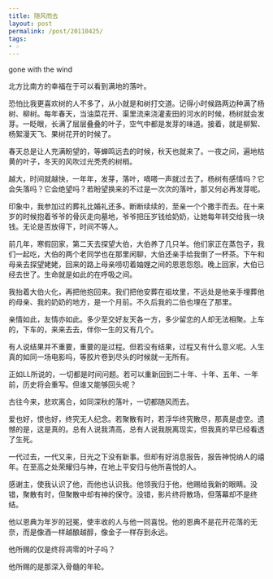 ```yaml
---
title: 随风而去
layout: post
permalink: /post/20110425/
tags:
- ☆
---
```


gone with the wind

北方比南方的幸福在于可以看到满地的落叶。

恐怕比我更喜欢树的人不多了，从小就是和树打交道。记得小时候路两边种满了杨树、柳树。每年春天，当油菜花开、渠里流来浇灌麦田的河水的时候，杨树就会发芽。一眨眼，长满了层层叠叠的叶子，空气中都是发芽的味道。接着，就是柳絮、杨絮漫天飞、果树花开的时候了。

春天总是让人充满盼望的，等蝉鸣远去的时候，秋天也就来了。一夜之间，遍地枯黄的叶子，冬天的风吹过光秃秃的树梢。

越大，时间就越快，一年年，发芽，落叶，嘀嗒一声就过去了。杨树有感情吗？它会失落吗？它会绝望吗？若盼望换来的不过是一次次的落叶，那又何必再发芽呢。

印象中，我参加过的葬礼比婚礼还多。断断续续的，至亲一个个撒手而去。在十来岁的时候抱着爷爷的骨灰走向墓地，爷爷把压岁钱给奶奶，让她每年转交给我一块钱。无论是否放得下，时间不等人。

前几年，寒假回家，第二天去探望大伯，大伯养了几只羊。他们家正在蒸包子，我们一起吃，大伯的两个老同学也在那里闲聊，大伯还亲手给我倒了一杯茶。下午和母亲去探望姥姥，回来的路上母亲唠叨着妯娌之间的恩恩怨怨。晚上回家，大伯已经去世了。生命就是如此的在呼吸之间。

我抬着大伯火化，再把他抱回来。我们把他安葬在祖坟里，不远处是他亲手埋葬他的母亲、我的奶奶的地方，是一个月前。不久后我的二伯也埋在了那里。

亲情如此，友情亦如此。多少至交好友天各一方，多少留恋的人却无法相聚。上车的，下车的，来来去去，伴你一生的又有几个。

有人说结果并不重要，重要的是过程。但若没有结果，过程又有什么意义呢。人生真的如同一场电影吗，等胶片卷到尽头的时候就一无所有。

正如LL所说的，一切都是时间问题。若可以重新回到二十年、十年、五年、一年前，历史将会重写。但谁又能够回头呢？

古往今来，悲欢离合，如同深秋的落叶，一切都随风而去。

爱也好，恨也好，终究无人纪念。若聚散有时，若浮华终究散尽，那真是虚空。遗憾的是，这是真的。总有人说我清高，总有人说我脱离现实，但我真的早已经看透了生死。

一代过去，一代又来，日光之下没有新事。但却有好消息报告，报告神悦纳人的禧年。在至高之处荣耀归与神，在地上平安归与他所喜悦的人。

感谢主，使我认识了他，而他也认识我。他领我归于他，他赐给我新的眼睛。没错，聚散有时，但聚散中却有神的保守。没错，影片终将散场，但落幕却不是终结。

他以恩典为年岁的冠冕，使丰收的人与他一同喜悦。他的恩典不是花开花落的无奈，而是像酒一样越酿越醇，像金子一样存到永远。

他所赐的仅是终将凋零的叶子吗？

他所赐的是那深入骨髓的年轮。
